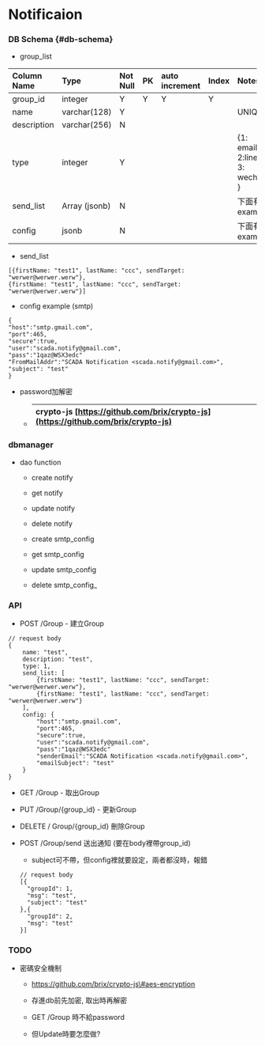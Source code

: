 # Notificaion

### DB Schema {#db-schema}

* group\_list

| Column Name | Type | Not Null | PK | auto increment | Index | Notes |
| :--- | :--- | :--- | :--- | :--- | :--- | :--- |
| group\_id | integer | Y | Y | Y | Y |  |
| name | varchar\(128\) | Y |  |  |  | UNIQUE |
| description | varchar\(256\) | N |  |  |  |  |
| type | integer | Y |  |  |  | {1: email, 2:line, 3: wechat } |
| send\_list | Array \(jsonb\) | N |  |  |  | 下面有example |
| config | jsonb | N |  |  |  | 下面有example |

* send\_list

```
[{firstName: "test1", lastName: "ccc", sendTarget: "werwer@werwer.werw"}, 
{firstName: "test1", lastName: "ccc", sendTarget: "werwer@werwer.werw"}]
```

* config example \(smtp\)

```
{
"host":"smtp.gmail.com",
"port":465,
"secure":true,
"user":"scada.notify@gmail.com",
"pass":"1qaz@WSX3edc"
"FromMailAddr":"SCADA Notification <scada.notify@gmail.com>",
"subject": "test"
}
```

* password加解密

  * | crypto-js [https://github.com/brix/crypto-js](https://github.com/brix/crypto-js) |
    | :--- |

### dbmanager

* dao function

  * create notify

  * get notify

  * update notify

  * delete notify

  * create smtp\_config

  * get smtp\_config

  * update smtp\_config

  * delete smtp_config_

### API

* POST /Group - 建立Group

```
// request body
{
    name: "test",
    description: "test",
    type: 1,
    send_list: [
        {firstName: "test1", lastName: "ccc", sendTarget: "werwer@werwer.werw"}, 
        {firstName: "test1", lastName: "ccc", sendTarget: "werwer@werwer.werw"}
    ],
    config: {
        "host":"smtp.gmail.com",
        "port":465,
        "secure":true,
        "user":"scada.notify@gmail.com",
        "pass":"1qaz@WSX3edc"
        "senderEmail":"SCADA Notification <scada.notify@gmail.com>",
        "emailSubject": "test"
    }
}
```

* GET /Group - 取出Group

* PUT /Group/{group\_id} - 更新Group

* DELETE / Group/{group\_id} 刪除Group

* POST /Group/send 送出通知 \(要在body裡帶group\_id\)

  * subject可不帶，但config裡就要設定，兩者都沒時，報錯

  ```
  // request body
  [{
    "groupId": 1,
    "msg": "test",
    "subject": "test"
  },{
    "groupId": 2,
    "msg": "test"
  }]
  ```

### TODO

* 密碼安全機制

  * https://github.com/brix/crypto-js\#aes-encryption

  * 存進db前先加密, 取出時再解密

  * GET /Group 時不給password

  * 但Update時要怎麼做?



